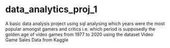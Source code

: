 # data_analytics_proj_1

A basic data analysis project using sql analysing which years were the most popular amongst gamers and critics i.e. which period is supposedly the golden age of video games from 1977 to 2020 using the dataset Video Game Sales Data from Kaggle 
